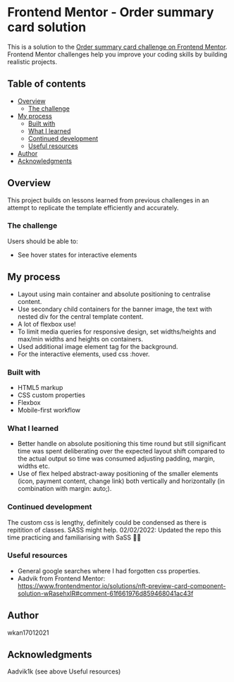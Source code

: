 # Frontend Mentor - Order summary card solution

This is a solution to the [Order summary card challenge on Frontend Mentor](https://www.frontendmentor.io/challenges/order-summary-component-QlPmajDUj). Frontend Mentor challenges help you improve your coding skills by building realistic projects.

## Table of contents

- [Overview](#overview)
  - [The challenge](#the-challenge)
- [My process](#my-process)
  - [Built with](#built-with)
  - [What I learned](#what-i-learned)
  - [Continued development](#continued-development)
  - [Useful resources](#useful-resources)
- [Author](#author)
- [Acknowledgments](#acknowledgments)

## Overview

This project builds on lessons learned from previous challenges in an attempt to replicate the template efficiently and accurately.

### The challenge

Users should be able to:

- See hover states for interactive elements

## My process

- Layout using main container and absolute positioning to centralise content.
- Use secondary child containers for the banner image, the text with nested div for the central template content.
- A lot of flexbox use!
- To limit media queries for responsive design, set widths/heights and max/min widths and heights on containers.
- Used additional image element tag for the background.
- For the interactive elements, used css :hover.

### Built with

- HTML5 markup
- CSS custom properties
- Flexbox
- Mobile-first workflow

### What I learned

- Better handle on absolute positioning this time round but still significant time was spent deliberating over the expected layout shift compared to the actual output so time was consumed adjusting padding, margin, widths etc.
- Use of flex helped abstract-away positioning of the smaller elements (icon, payment content, change link) both vertically and horizontally (in combination with margin: auto;).

### Continued development

The custom css is lengthy, definitely could be condensed as there is repitition of classes. SASS might help.
02/02/2022: Updated the repo this time practicing and familiarising with SaSS 💪🏽

### Useful resources

- General google searches where I had forgotten css properties.
- Aadvik from Frontend Mentor: https://www.frontendmentor.io/solutions/nft-preview-card-component-solution-wRasehxIR#comment-61f661976d859468041ac43f

## Author

wkan17012021

## Acknowledgments

Aadvik1k (see above Useful resources)

